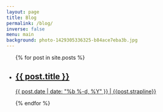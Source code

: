 ```yaml
---
layout: page
title: Blog
permalink: /blog/
inverse: false
menu: main
background: photo-1429305336325-b84ace7eba3b.jpg
---
```


<ul class="teaser-list">
  {% for post in site.posts %}
    <li class="teaser">
      <a class="teaser__link" href="{{ post.url | prepend: site.baseurl }}">
        <h2 class="teaser__title">{{ post.title }}</h2>    
        <p><span class="teaser_meta">{{ post.date | date: "%b %-d, %Y" }}</span> | <span class="teaser__summary">{{post.strapline}}</span></p>
      </a>
    </li>
  {% endfor %}
</ul>
